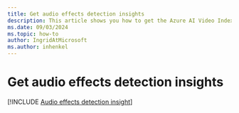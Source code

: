 ```yaml
---
title: Get audio effects detection insights 
description: This article shows you how to get the Azure AI Video Indexer audio effects detection insights.
ms.date: 09/03/2024
ms.topic: how-to
author: IngridAtMicrosoft
ms.author: inhenkel
---
```


# Get audio effects detection insights

[!INCLUDE [Audio effects detection insight](./includes/audio-effects-detection.md)]
